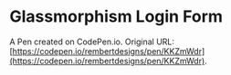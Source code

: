 # Glassmorphism Login Form

A Pen created on CodePen.io. Original URL: [https://codepen.io/rembertdesigns/pen/KKZmWdr](https://codepen.io/rembertdesigns/pen/KKZmWdr).

